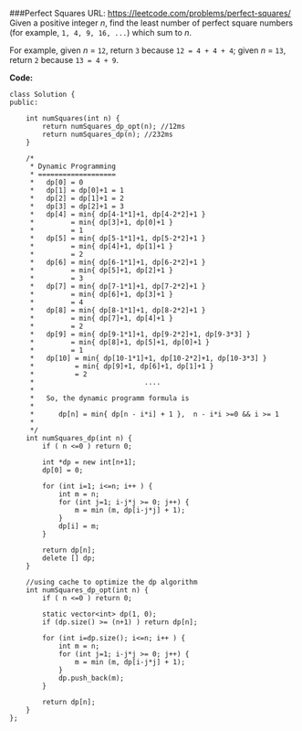 ###Perfect Squares
URL: https://leetcode.com/problems/perfect-squares/</br>
Given a positive integer _n_, find the least number of perfect square numbers (for example, `1, 4, 9, 16, ...`) which sum to _n_.

For example, given _n_ = `12`, return `3` because `12 = 4 + 4 + 4`; given _n_ = `13`, return `2` because `13 = 4 + 9`.

__Code:__

	class Solution {
	public:

	    int numSquares(int n) {
	        return numSquares_dp_opt(n); //12ms
	        return numSquares_dp(n); //232ms
	    }
	    
	    /*
	     * Dynamic Programming
	     * ===================
	     *   dp[0] = 0 
	     *   dp[1] = dp[0]+1 = 1
	     *   dp[2] = dp[1]+1 = 2
	     *   dp[3] = dp[2]+1 = 3
	     *   dp[4] = min{ dp[4-1*1]+1, dp[4-2*2]+1 } 
	     *         = min{ dp[3]+1, dp[0]+1 } 
	     *         = 1               
	     *   dp[5] = min{ dp[5-1*1]+1, dp[5-2*2]+1 } 
	     *         = min{ dp[4]+1, dp[1]+1 } 
	     *         = 2
	     *   dp[6] = min{ dp[6-1*1]+1, dp[6-2*2]+1 } 
	     *         = min{ dp[5]+1, dp[2]+1 } 
	     *         = 3
	     *   dp[7] = min{ dp[7-1*1]+1, dp[7-2*2]+1 } 
	     *         = min{ dp[6]+1, dp[3]+1 } 
	     *         = 4
	     *   dp[8] = min{ dp[8-1*1]+1, dp[8-2*2]+1 } 
	     *         = min{ dp[7]+1, dp[4]+1 } 
	     *         = 2
	     *   dp[9] = min{ dp[9-1*1]+1, dp[9-2*2]+1, dp[9-3*3] } 
	     *         = min{ dp[8]+1, dp[5]+1, dp[0]+1 } 
	     *         = 1
	     *   dp[10] = min{ dp[10-1*1]+1, dp[10-2*2]+1, dp[10-3*3] } 
	     *          = min{ dp[9]+1, dp[6]+1, dp[1]+1 } 
	     *          = 2
	     *                           ....
	     *
	     *   So, the dynamic programm formula is
	     *   
	     *      dp[n] = min{ dp[n - i*i] + 1 },  n - i*i >=0 && i >= 1
	     *
	     */
	    int numSquares_dp(int n) {
	        if ( n <=0 ) return 0;
	        
	        int *dp = new int[n+1];
	        dp[0] = 0;
	        
	        for (int i=1; i<=n; i++ ) {
	            int m = n;
	            for (int j=1; i-j*j >= 0; j++) {
	                m = min (m, dp[i-j*j] + 1);
	            }
	            dp[i] = m;
	        }
	    
	        return dp[n];
	        delete [] dp;
	    }
	    
	    //using cache to optimize the dp algorithm
	    int numSquares_dp_opt(int n) {
	        if ( n <=0 ) return 0;
	        
	        static vector<int> dp(1, 0);
	        if (dp.size() >= (n+1) ) return dp[n];
	        
	        for (int i=dp.size(); i<=n; i++ ) {
	            int m = n;
	            for (int j=1; i-j*j >= 0; j++) {
	                m = min (m, dp[i-j*j] + 1);
	            }
	            dp.push_back(m);
	        }
	    
	        return dp[n];
	    }
	};
